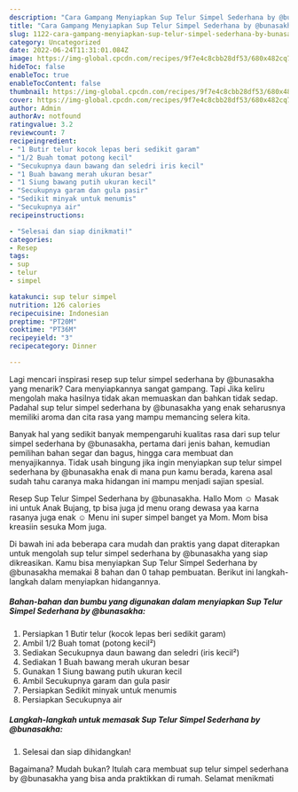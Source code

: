 ```yaml
---
description: "Cara Gampang Menyiapkan Sup Telur Simpel Sederhana by @bunasakha, Enak Banget"
title: "Cara Gampang Menyiapkan Sup Telur Simpel Sederhana by @bunasakha, Enak Banget"
slug: 1122-cara-gampang-menyiapkan-sup-telur-simpel-sederhana-by-bunasakha-enak-banget
category: Uncategorized
date: 2022-06-24T11:31:01.084Z
image: https://img-global.cpcdn.com/recipes/9f7e4c8cbb28df53/680x482cq70/sup-telur-simpel-sederhana-by-bunasakha-foto-resep-utama.jpg
hideToc: false
enableToc: true
enableTocContent: false
thumbnail: https://img-global.cpcdn.com/recipes/9f7e4c8cbb28df53/680x482cq70/sup-telur-simpel-sederhana-by-bunasakha-foto-resep-utama.jpg
cover: https://img-global.cpcdn.com/recipes/9f7e4c8cbb28df53/680x482cq70/sup-telur-simpel-sederhana-by-bunasakha-foto-resep-utama.jpg
author: Admin
authorAv: notfound
ratingvalue: 3.2
reviewcount: 7
recipeingredient:
- "1 Butir telur kocok lepas beri sedikit garam"
- "1/2 Buah tomat potong kecil"
- "Secukupnya daun bawang dan seledri iris kecil"
- "1 Buah bawang merah ukuran besar"
- "1 Siung bawang putih ukuran kecil"
- "Secukupnya garam dan gula pasir"
- "Sedikit minyak untuk menumis"
- "Secukupnya air"
recipeinstructions:

- "Selesai dan siap dinikmati!"
categories:
- Resep
tags:
- sup
- telur
- simpel

katakunci: sup telur simpel 
nutrition: 126 calories
recipecuisine: Indonesian
preptime: "PT20M"
cooktime: "PT36M"
recipeyield: "3"
recipecategory: Dinner

---
```



Lagi mencari inspirasi resep sup telur simpel sederhana by @bunasakha yang menarik? Cara menyiapkannya sangat gampang. Tapi Jika keliru mengolah maka hasilnya tidak akan memuaskan dan bahkan tidak sedap. Padahal sup telur simpel sederhana by @bunasakha yang enak seharusnya memiliki aroma dan cita rasa yang mampu memancing selera kita.


Banyak hal yang sedikit banyak mempengaruhi kualitas rasa dari sup telur simpel sederhana by @bunasakha, pertama dari jenis bahan, kemudian pemilihan bahan segar dan bagus, hingga cara membuat dan menyajikannya. Tidak usah bingung jika ingin menyiapkan sup telur simpel sederhana by @bunasakha enak di mana pun kamu berada, karena asal sudah tahu caranya maka hidangan ini mampu menjadi sajian spesial.

Resep Sup Telur Simpel Sederhana by @bunasakha. Hallo Mom ☺️ Masak ini untuk Anak Bujang, tp bisa juga jd menu orang dewasa yaa karna rasanya juga enak ☺️ Menu ini super simpel banget ya Mom. Mom bisa kreasiin sesuka Mom juga.


Di bawah ini ada beberapa cara mudah dan praktis yang dapat diterapkan untuk mengolah sup telur simpel sederhana by @bunasakha yang siap dikreasikan. Kamu bisa menyiapkan Sup Telur Simpel Sederhana by @bunasakha memakai 8 bahan dan 0 tahap pembuatan. Berikut ini langkah-langkah dalam menyiapkan hidangannya.

<!--inarticleads1-->

##### Bahan-bahan dan bumbu yang digunakan dalam menyiapkan Sup Telur Simpel Sederhana by @bunasakha:

1. Persiapkan 1 Butir telur (kocok lepas beri sedikit garam)
1. Ambil 1/2 Buah tomat (potong kecil²)
1. Sediakan Secukupnya daun bawang dan seledri (iris kecil²)
1. Sediakan 1 Buah bawang merah ukuran besar
1. Gunakan 1 Siung bawang putih ukuran kecil
1. Ambil Secukupnya garam dan gula pasir
1. Persiapkan Sedikit minyak untuk menumis
1. Persiapkan Secukupnya air




<!--inarticleads2-->

##### Langkah-langkah untuk memasak Sup Telur Simpel Sederhana by @bunasakha:


1. Selesai dan siap dihidangkan!



Bagaimana? Mudah bukan? Itulah cara membuat sup telur simpel sederhana by @bunasakha yang bisa anda praktikkan di rumah. Selamat menikmati
